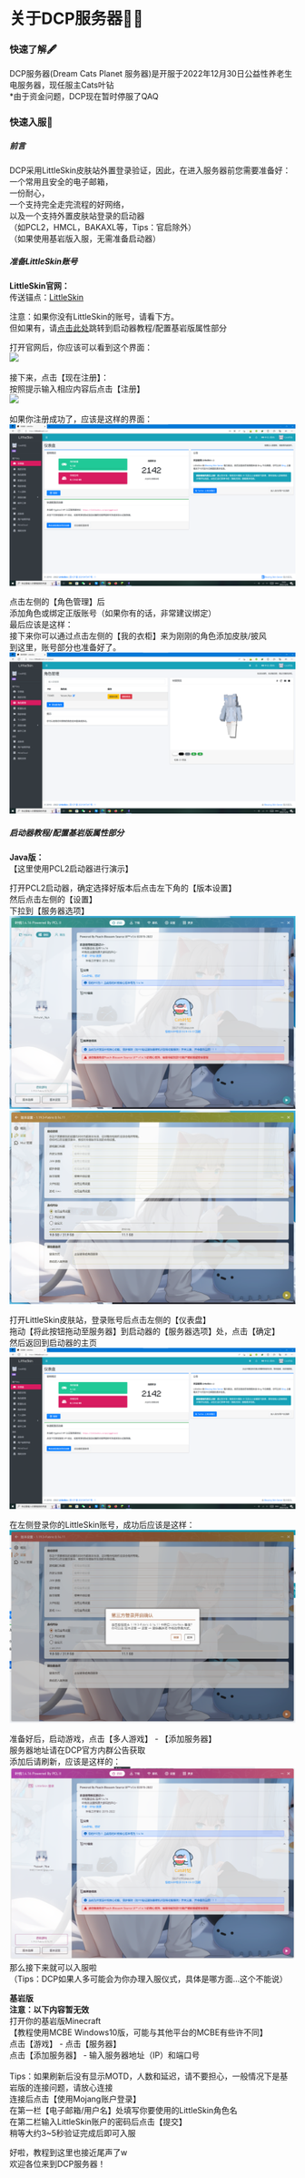 # 关于DCP服务器🏳️‍🌈

### 快速了解🖋
DCP服务器(Dream Cats Planet 服务器)是开服于2022年12月30日公益性养老生电服务器，现任服主Cats叶钻<br>
*由于资金问题，DCP现在暂时停服了QAQ<br>

### 快速入服🚀

##### 前言
DCP采用LittleSkin皮肤站外置登录验证，因此，在进入服务器前您需要准备好：<br>
一个常用且安全的电子邮箱，<br>
一份耐心，<br>
一个支持完全走完流程的好网络，<br>
以及一个支持外置皮肤站登录的启动器<br>
（如PCL2，HMCL，BAKAXL等，Tips：官启除外）<br>
（如果使用基岩版入服，无需准备启动器）<br>

##### 准备LittleSkin账号
**LittleSkin官网：**<br>
传送锚点：[LittleSkin](https://littleskin.cn/ "传送锚点——LittleSkin")<br>

注意：如果你没有LittleSkin的账号，请看下方。<br>
但如果有，请[点击此处](#启动器教程配置基岩版属性部分)跳转到启动器教程/配置基岩版属性部分<br>

打开官网后，你应该可以看到这个界面：<br>
![](https://raw.githubusercontent.com/CatsYezuan/LeafpeachWiki/main/docs/zh-cn/ServerIntroduction/dcp-login-1.png)<br>

接下来，点击【现在注册】：<br>
按照提示输入相应内容后点击【注册】<br>
![](https://raw.githubusercontent.com/CatsYezuan/LeafpeachWiki/main/docs/zh-cn/ServerIntroduction/dcp-login-2.png)<br>

如果你注册成功了，应该是这样的界面：<br>
![](https://raw.githubusercontent.com/CatsYezuan/LeafpeachWiki/main/docs/zh-cn/ServerIntroduction/dcp-login-3.png)<br>

点击左侧的【角色管理】后<br>
添加角色或绑定正版账号（如果你有的话，非常建议绑定）<br>
最后应该是这样：<br>
接下来你可以通过点击左侧的【我的衣柜】来为刚刚的角色添加皮肤/披风<br>
到这里，账号部分也准备好了。<br>
![](https://raw.githubusercontent.com/CatsYezuan/LeafpeachWiki/main/docs/zh-cn/ServerIntroduction/dcp-login-4.png)<br>

##### 启动器教程/配置基岩版属性部分
**Java版：**<br>
【这里使用PCL2启动器进行演示】<br>

打开PCL2启动器，确定选择好版本后点击左下角的【版本设置】<br>
然后点击左侧的【设置】<br>
下拉到【服务器选项】<br>
![](https://raw.githubusercontent.com/CatsYezuan/LeafpeachWiki/main/docs/zh-cn/ServerIntroduction/dcp-login-5.png)<br>
![](https://raw.githubusercontent.com/CatsYezuan/LeafpeachWiki/main/docs/zh-cn/ServerIntroduction/dcp-login-6.png)<br>

打开LittleSkin皮肤站，登录账号后点击左侧的【仪表盘】<br>
拖动【将此按钮拖动至服务器】到启动器的【服务器选项】处，点击【确定】<br>
然后返回到启动器的主页<br>
![](https://raw.githubusercontent.com/CatsYezuan/LeafpeachWiki/main/docs/zh-cn/ServerIntroduction/dcp-login-7.png)<br>

在左侧登录你的LittleSkin账号，成功后应该是这样：<br>
![](https://raw.githubusercontent.com/CatsYezuan/LeafpeachWiki/main/docs/zh-cn/ServerIntroduction/dcp-login-8.png)<br>

准备好后，启动游戏，点击【多人游戏】 - 【添加服务器】<br>
服务器地址请在DCP官方内群公告获取<br>
添加后请刷新，应该是这样的：<br>
![](https://raw.githubusercontent.com/CatsYezuan/LeafpeachWiki/main/docs/zh-cn/ServerIntroduction/dcp-login-9.png)<br>
那么接下来就可以入服啦<br>
（Tips：DCP如果人多可能会为你办理入服仪式，具体是哪方面...这个不能说）<br>

**基岩版**<br>
**注意：以下内容暂无效**<br>
打开你的基岩版Minecraft<br>
【教程使用MCBE Windows10版，可能与其他平台的MCBE有些许不同】<br>
点击【游戏】 - 点击【服务器】<br>
点击【添加服务器】 - 输入服务器地址（IP）和端口号<br><br>
Tips：如果刷新后没有显示MOTD，人数和延迟，请不要担心，一般情况下是基岩版的连接问题，请放心连接<br>
连接后点击【使用Mojang账户登录】<br>
在第一栏【电子邮箱/用户名】处填写你要使用的LittleSkin角色名<br>
在第二栏输入LittleSkin账户的密码后点击【提交】<br>
稍等大约3~5秒验证完成后即可入服<br>

好啦，教程到这里也接近尾声了w<br>
欢迎各位来到DCP服务器！
